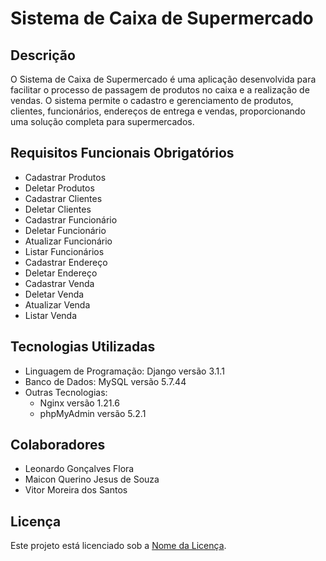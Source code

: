 # Sistema de Caixa de Supermercado

## Descrição
O Sistema de Caixa de Supermercado é uma aplicação desenvolvida para facilitar o processo de passagem de produtos no caixa e a realização de vendas. O sistema permite o cadastro e gerenciamento de produtos, clientes, funcionários, endereços de entrega e vendas, proporcionando uma solução completa para supermercados.

## Requisitos Funcionais Obrigatórios
- Cadastrar Produtos
- Deletar Produtos
- Cadastrar Clientes
- Deletar Clientes
- Cadastrar Funcionário
- Deletar Funcionário
- Atualizar Funcionário
- Listar Funcionários
- Cadastrar Endereço
- Deletar Endereço
- Cadastrar Venda
- Deletar Venda
- Atualizar Venda
- Listar Venda


## Tecnologias Utilizadas
* Linguagem de Programação: Django versão 3.1.1
* Banco de Dados: MySQL versão 5.7.44
* Outras Tecnologias:
  * Nginx versão 1.21.6
  * phpMyAdmin versão 5.2.1
 
## Colaboradores
- Leonardo Gonçalves Flora
- Maicon Querino Jesus de Souza
- Vitor Moreira dos Santos


## Licença
Este projeto está licenciado sob a [Nome da Licença](https://github.com/seu-usuario/sistema-caixa-supermercado/LICENSE).

